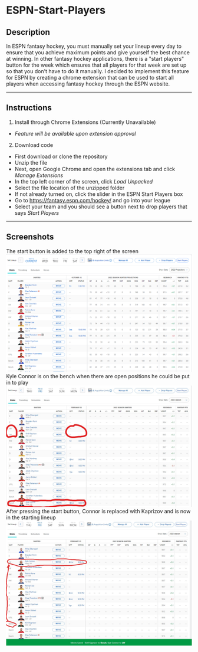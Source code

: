 # ESPN-Start-Players

## Description

In ESPN fantasy hockey, you must manually set your lineup every day to ensure that you achieve maximum points and give yourself the best chance at winning. In other fantasy hockey applications, there is a "start players" button for the week which ensures that all players for that week are set up so that you don't have to do it manually. I decided to implement this feature for ESPN by creating a chrome extension that can be used to start all players when accessing fantasy hockey through the ESPN website.

---

## Instructions

1. Install through Chrome Extensions (Currently Unavailable)
  - *Feature will be available upon extension approval*

2. Download code
  - First download or clone the repository
  - Unzip the file
  - Next, open Google Chrome and open the extensions tab and click *Manage Extensions*
  - In the top left corner of the screen, click *Load Unpacked*
  - Select the file location of the unzipped folder
  - If not already turned on, click the slider in the ESPN Start Players box
  - Go to https://fantasy.espn.com/hockey/ and go into your league
  - Select your team and you should see a button next to drop players that says *Start Players*

---

## Screenshots
The start button is added to the top right of the screen
![Start button inserted on top right of screen](Images/start_players_init.png)
Kyle Connor is on the bench when there are open positions he could be put in to play
![Kyle Connor plays but is on bench](Images/show_start_players_before.jpg)
After pressing the start button, Connor is replaced with Kaprizov and is now in the starting lineup
![After pressing the button, Kyle Connor is set to play in the lineup](Images/show_start_players_after.jpg)
